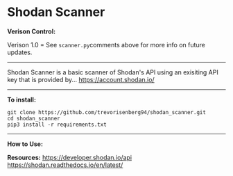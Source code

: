 # Shodan Scanner
**Verison Control:**

Verison 1.0  =  See `scanner.py`comments above for more info on future updates.

_____________________________________________________________________________________________

Shodan Scanner is a basic scanner of Shodan's API using an exisiting API key that is provided by...  https://account.shodan.io/

_____________________________________________________________________________________________

**To install:**

```
git clone https://github.com/trevorisenberg94/shodan_scanner.git
cd shodan_scanner
pip3 install -r requirements.txt
```
_____________________________________________________________________________________________

**How to Use:**

**Resources:**
https://developer.shodan.io/api
https://shodan.readthedocs.io/en/latest/
